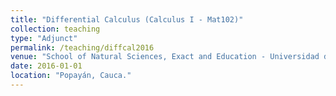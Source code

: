 ```yaml
---
title: "Differential Calculus (Calculus I - Mat102)"
collection: teaching
type: "Adjunct"
permalink: /teaching/diffcal2016
venue: "School of Natural Sciences, Exact and Education - Universidad del Cauca"
date: 2016-01-01
location: "Popayán, Cauca."
---
```



